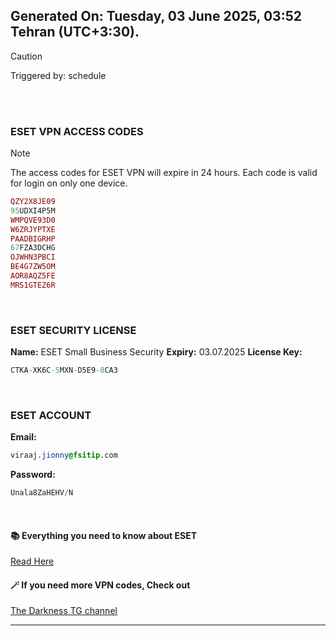 ## Generated On: Tuesday, 03 June 2025, 03:52 Tehran (UTC+3:30).

> [!CAUTION]
> Triggered by: schedule

<br><br>

### ESET VPN ACCESS CODES

> [!NOTE]
> The access codes for ESET VPN will expire in 24 hours.
> Each code is valid for login on only one device.

```ruby
QZY2X8JE09
95UDXI4P5M
WMPQVE93D0
W6ZRJYPTXE
PAADBIGRHP
67FZA3DCHG
OJWHN3PBCI
BE4G7ZW5OM
AOR8AQZ5FE
MRS1GTEZ6R
```

<br>

### ESET SECURITY LICENSE

**Name:** ESET Small Business Security
**Expiry:** 03.07.2025
**License Key:**

```POV-Ray SDL
CTKA-XK6C-5MXN-D5E9-8CA3
```

<br>

### ESET ACCOUNT

**Email:**

```CSS
viraaj.jionny@fsitip.com
```

**Password:**

```POV-Ray SDL
Unala8ZaHEHV/N
```

<br>

#### 📚 Everything you need to know about ESET

[Read Here](https://t.me/F_NiREvil/2113)

#### 🪄 If you need more VPN codes, Check out

[The Darkness TG channel](https://t.me/Eset_key_trial)

---

<br><br>

